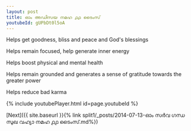 ```yaml
---
layout: post
title: ഓം അഡിസയ നമഹ ൧൧ ടൈംസ്
youtubeId: gUPbDt0l5oA
---
```

 
 
Helps get goodness, bliss and peace and God's blessings
 
Helps remain focused, help generate inner energy 
 
Helps boost physical and mental health 
 
Helps remain grounded and generates a sense of gratitude towards the greater power 
 
Helps reduce bad karma
 
 
 
 


{% include youtubePlayer.html id=page.youtubeId %}
 
[Next]({{ site.baseurl }}{% link  split1/_posts/2014-07-13-ഓം സർവ ഗന്ധ സുഖ വഹ്യാ നമഹ ൧൧ ടൈംസ്.md%})
 
